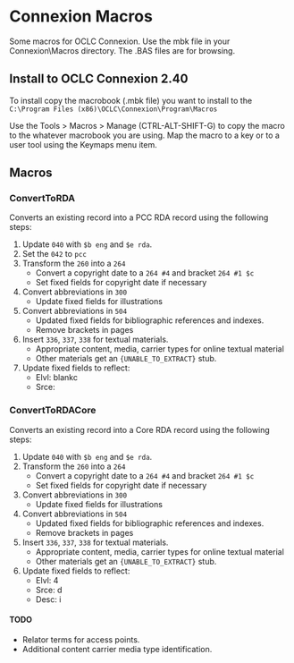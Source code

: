 # Connexion Macros
Some macros for OCLC Connexion. Use the mbk file in your Connexion\Macros
directory. The .BAS files are for browsing.

## Install to OCLC Connexion 2.40 

To install copy the macrobook (.mbk file) you want to install to the
`C:\Program Files (x86)\OCLC\Connexion\Program\Macros`

Use the Tools > Macros > Manage (CTRL-ALT-SHIFT-G) to copy the macro to the
whatever macrobook you are using. Map the macro to a key or to a user tool
using the Keymaps menu item.

## Macros
### ConvertToRDA

Converts an existing record into a PCC RDA record using the following steps:

  1. Update `040` with `$b eng` and `$e rda`.
  2. Set the `042` to `pcc`
  3. Transform the `260` into a `264`
     * Convert a copyright date to a `264 #4` and bracket `264 #1 $c`
     * Set fixed fields for copyright date if necessary
  4. Convert abbreviations in `300`
     * Update fixed fields for illustrations
  5. Convert abbreviations in `504`
     * Updated fixed fields for bibliographic references and indexes.
     * Remove brackets in pages
  6. Insert `336`, `337`, `338` for textual materials.
     * Appropriate content, media, carrier types for online textual material
     * Other materials get an `{UNABLE_TO_EXTRACT}` stub.
  7. Update fixed fields to reflect:
     * Elvl: blankc
     * Srce: 
### ConvertToRDACore
Converts an existing record into a Core RDA record using the following steps:

  1. Update `040` with `$b eng` and `$e rda`.
  2. Transform the `260` into a `264`
     * Convert a copyright date to a `264 #4` and bracket `264 #1 $c`
     * Set fixed fields for copyright date if necessary
  3. Convert abbreviations in `300`
     * Update fixed fields for illustrations
  4. Convert abbreviations in `504`
     * Updated fixed fields for bibliographic references and indexes.
     * Remove brackets in pages
  5. Insert `336`, `337`, `338` for textual materials.
     * Appropriate content, media, carrier types for online textual material
     * Other materials get an `{UNABLE_TO_EXTRACT}` stub.
  6. Update fixed fields to reflect:
     * Elvl: 4
     * Srce: d
     * Desc: i
     
#### TODO
* Relator terms for access points.
* Additional content carrier media type identification.
